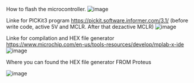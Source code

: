 How to flash the microcontroller.
![image](https://github.com/user-attachments/assets/fbc23530-4c50-45a0-9f58-f3f53e46874f)

Linke for PICKit3 program
https://pickit.software.informer.com/3.1/
(before write code, active 5V and MCLR. After that dezactive MCLR)
![image](https://github.com/user-attachments/assets/48b80b55-4560-4e49-8737-f6eded403390)


Linke for compilation and HEX file generator
https://www.microchip.com/en-us/tools-resources/develop/mplab-x-ide
![image](https://github.com/user-attachments/assets/08bf9624-5562-455b-97b5-ca428ca35468)


Where you can found the HEX file generator FROM Proteus

![image](https://github.com/user-attachments/assets/e8ae811e-c953-4d91-bace-57d31e3a6466)

